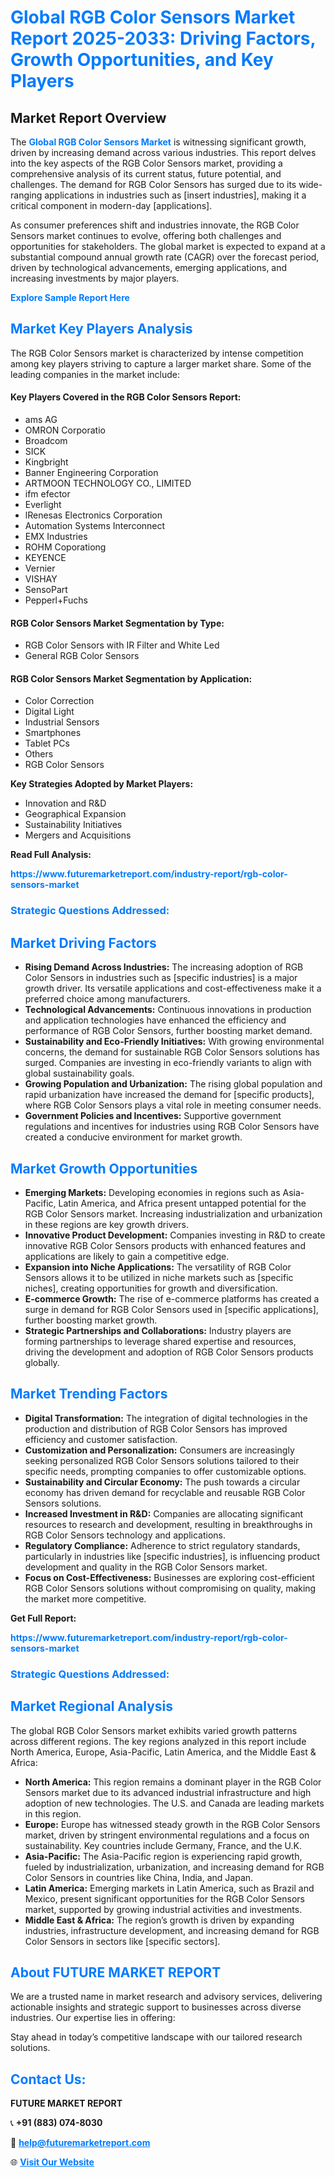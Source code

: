 <h1 style="color: #007BFF;">Global RGB Color Sensors Market Report 2025-2033: Driving Factors, Growth Opportunities, and Key Players</h1>

<section id="overview">
<h2>Market Report Overview</h2>
<p>The <a href="https://www.futuremarketreport.com/industry-report/rgb-color-sensors-market" style="color: #007BFF; text-decoration: none;"><strong>Global RGB Color Sensors Market</strong></a> is witnessing significant growth, driven by increasing demand across various industries. This report delves into the key aspects of the RGB Color Sensors market, providing a comprehensive analysis of its current status, future potential, and challenges. The demand for RGB Color Sensors has surged due to its wide-ranging applications in industries such as [insert industries], making it a critical component in modern-day [applications].</p>
<p>As consumer preferences shift and industries innovate, the RGB Color Sensors market continues to evolve, offering both challenges and opportunities for stakeholders. The global market is expected to expand at a substantial compound annual growth rate (CAGR) over the forecast period, driven by technological advancements, emerging applications, and increasing investments by major players.</p>
</section>

<section id="overview">
<p><a href="https://www.futuremarketreport.com/request-sample/reportId=116321" style="color: #007BFF; text-decoration: none;"><strong>Explore Sample Report Here</strong></a></p>
</section>

<section id="key-players">
<h2 style="color: #007BFF;">Market Key Players Analysis</h2>
<p>The RGB Color Sensors market is characterized by intense competition among key players striving to capture a larger market share. Some of the leading companies in the market include:</p>
<h4>Key Players Covered in the RGB Color Sensors Report:</h4>
<ul><li>ams AG</li><li>OMRON Corporatio</li><li>Broadcom</li><li>SICK</li><li>Kingbright</li><li>Banner Engineering Corporation</li><li>ARTMOON TECHNOLOGY CO., LIMITED</li><li>ifm efector</li><li>Everlight</li><li>lRenesas Electronics Corporation</li><li>Automation Systems Interconnect</li><li>EMX Industries</li><li>ROHM Coporationg</li><li>KEYENCE</li><li>Vernier</li><li>VISHAY</li><li>SensoPart</li><li>Pepperl+Fuchs</li></ul>
<h4>RGB Color Sensors Market Segmentation by Type:</h4>
<ul><li>RGB Color Sensors with IR Filter and White Led</li><li>General RGB Color Sensors</li></ul>

<h4>RGB Color Sensors Market Segmentation by Application:</h4>
<ul><li>Color Correction</li><li>Digital Light</li><li>Industrial Sensors</li><li>Smartphones</li><li>Tablet PCs</li><li>Others</li><li>RGB Color Sensors</li></ul>
<p><strong>Key Strategies Adopted by Market Players:</strong></p>
<ul>
<li>Innovation and R&D</li>
<li>Geographical Expansion</li>
<li>Sustainability Initiatives</li>
<li>Mergers and Acquisitions</li>
</ul>
</section>

<section>
<p><strong>Read Full Analysis: </strong></p><a href="https://www.futuremarketreport.com/industry-report/rgb-color-sensors-market" style="color: #007BFF; text-decoration: none;"><strong>https://www.futuremarketreport.com/industry-report/rgb-color-sensors-market</strong></a>
<h3 style="color: #007BFF;">Strategic Questions Addressed:</h3>
</section>

<section id="driving-factors">
<h2 style="color: #007BFF;">Market Driving Factors</h2>
<ul>
<li><strong>Rising Demand Across Industries:</strong> The increasing adoption of RGB Color Sensors in industries such as [specific industries] is a major growth driver. Its versatile applications and cost-effectiveness make it a preferred choice among manufacturers.</li>
<li><strong>Technological Advancements:</strong> Continuous innovations in production and application technologies have enhanced the efficiency and performance of RGB Color Sensors, further boosting market demand.</li>
<li><strong>Sustainability and Eco-Friendly Initiatives:</strong> With growing environmental concerns, the demand for sustainable RGB Color Sensors solutions has surged. Companies are investing in eco-friendly variants to align with global sustainability goals.</li>
<li><strong>Growing Population and Urbanization:</strong> The rising global population and rapid urbanization have increased the demand for [specific products], where RGB Color Sensors plays a vital role in meeting consumer needs.</li>
<li><strong>Government Policies and Incentives:</strong> Supportive government regulations and incentives for industries using RGB Color Sensors have created a conducive environment for market growth.</li>
</ul>
</section>

<section id="growth-opportunities">
<h2 style="color: #007BFF;">Market Growth Opportunities</h2>
<ul>
<li><strong>Emerging Markets:</strong> Developing economies in regions such as Asia-Pacific, Latin America, and Africa present untapped potential for the RGB Color Sensors market. Increasing industrialization and urbanization in these regions are key growth drivers.</li>
<li><strong>Innovative Product Development:</strong> Companies investing in R&D to create innovative RGB Color Sensors products with enhanced features and applications are likely to gain a competitive edge.</li>
<li><strong>Expansion into Niche Applications:</strong> The versatility of RGB Color Sensors allows it to be utilized in niche markets such as [specific niches], creating opportunities for growth and diversification.</li>
<li><strong>E-commerce Growth:</strong> The rise of e-commerce platforms has created a surge in demand for RGB Color Sensors used in [specific applications], further boosting market growth.</li>
<li><strong>Strategic Partnerships and Collaborations:</strong> Industry players are forming partnerships to leverage shared expertise and resources, driving the development and adoption of RGB Color Sensors products globally.</li>
</ul>
</section>

<section id="trending-factors">
<h2 style="color: #007BFF;">Market Trending Factors</h2>
<ul>
<li><strong>Digital Transformation:</strong> The integration of digital technologies in the production and distribution of RGB Color Sensors has improved efficiency and customer satisfaction.</li>
<li><strong>Customization and Personalization:</strong> Consumers are increasingly seeking personalized RGB Color Sensors solutions tailored to their specific needs, prompting companies to offer customizable options.</li>
<li><strong>Sustainability and Circular Economy:</strong> The push towards a circular economy has driven demand for recyclable and reusable RGB Color Sensors solutions.</li>
<li><strong>Increased Investment in R&D:</strong> Companies are allocating significant resources to research and development, resulting in breakthroughs in RGB Color Sensors technology and applications.</li>
<li><strong>Regulatory Compliance:</strong> Adherence to strict regulatory standards, particularly in industries like [specific industries], is influencing product development and quality in the RGB Color Sensors market.</li>
<li><strong>Focus on Cost-Effectiveness:</strong> Businesses are exploring cost-efficient RGB Color Sensors solutions without compromising on quality, making the market more competitive.</li>
</ul>
</section>

<section>
<p><strong>Get Full Report: </strong></p><a href="https://www.futuremarketreport.com/industry-report/rgb-color-sensors-market" style="color: #007BFF; text-decoration: none;"><strong>https://www.futuremarketreport.com/industry-report/rgb-color-sensors-market</strong></a>
<h3 style="color: #007BFF;">Strategic Questions Addressed:</h3>
</section>


<section id="regional-analysis">
<h2 style="color: #007BFF;">Market Regional Analysis</h2>
<p>The global RGB Color Sensors market exhibits varied growth patterns across different regions. The key regions analyzed in this report include North America, Europe, Asia-Pacific, Latin America, and the Middle East & Africa:</p>
<ul>
<li><strong>North America:</strong> This region remains a dominant player in the RGB Color Sensors market due to its advanced industrial infrastructure and high adoption of new technologies. The U.S. and Canada are leading markets in this region.</li>
<li><strong>Europe:</strong> Europe has witnessed steady growth in the RGB Color Sensors market, driven by stringent environmental regulations and a focus on sustainability. Key countries include Germany, France, and the U.K.</li>
<li><strong>Asia-Pacific:</strong> The Asia-Pacific region is experiencing rapid growth, fueled by industrialization, urbanization, and increasing demand for RGB Color Sensors in countries like China, India, and Japan.</li>
<li><strong>Latin America:</strong> Emerging markets in Latin America, such as Brazil and Mexico, present significant opportunities for the RGB Color Sensors market, supported by growing industrial activities and investments.</li>
<li><strong>Middle East & Africa:</strong> The region’s growth is driven by expanding industries, infrastructure development, and increasing demand for RGB Color Sensors in sectors like [specific sectors].</li>
</ul>
</section>

<footer>
<h2 style="color: #007BFF;">About FUTURE MARKET REPORT</h2>
<p>We are a trusted name in market research and advisory services, delivering actionable insights and strategic support to businesses across diverse industries. Our expertise lies in offering:</p>

<p>Stay ahead in today’s competitive landscape with our tailored research solutions.</p>

<h2 style="color: #007BFF;">Contact Us:</h2>
<p><strong>FUTURE MARKET REPORT</strong></p>
<p>📞 <strong>+91 (883) 074-8030</strong></p>
<p>📧 <strong><a href="mailto:help@futuremarketreport.com" style="color: #007BFF;">help@futuremarketreport.com</a></strong></p>
<p>🌐 <strong><a href="https://www.futuremarketreport.com/" style="color: #007BFF;">Visit Our Website</a></strong></p>
</footer>
